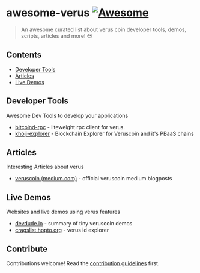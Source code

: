 # awesome-verus [![Awesome](https://awesome.re/badge.svg)](https://awesome.re)

> An awesome curated list about verus coin developer tools, demos, scripts, articles and more! 😎

## Contents

- [Developer Tools](#developer-tools)
- [Articles](#articles)
- [Live Demos](#live-demos)


## Developer Tools
Awesome Dev Tools to develop your applications
- [bitcoind-rpc](https://github.com/miketout/bitcoind-rpc) - liteweight rpc client for verus.
- [khoji-explorer](https://github.com/Meshbits/khoji) - Blockchain Explorer for Veruscoin and it's PBaaS chains

## Articles
Interesting Articles about verus
- [veruscoin (medium.com)](https://medium.com/veruscoin) - official veruscoin medium blogposts

## Live Demos
Websites and live demos using verus features
- [devdude.io](https://devdude.io) - summary of tiny veruscoin demos
- [cragslist.hopto.org](https://cragslist.hopto.org) - verus id explorer


## Contribute

Contributions welcome! Read the [contribution guidelines](contributing.md) first.
